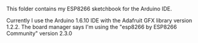 This folder contains my ESP8266 sketchbook for the Arduino IDE.

Currently I use the Arduino 1.6.10 IDE with the Adafruit GFX library version 1.2.2. 
The board manager says I'm using the "esp8266 by ESP8266 Community" version 2.3.0